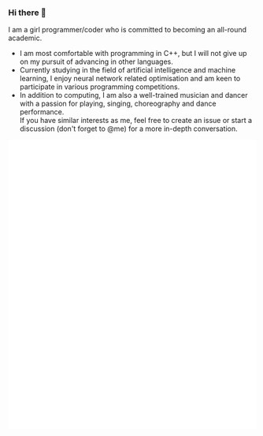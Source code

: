 ### Hi there 👋
I am a girl programmer/coder who is committed to becoming an all-round academic. 
- I am most comfortable with programming in C++, but I will not give up on my pursuit of advancing in other languages. 
- Currently studying in the field of artificial intelligence and machine learning, I enjoy neural network related optimisation and am keen to participate in various programming competitions. 
- In addition to computing, I am also a well-trained musician and dancer with a passion for playing, singing, choreography and dance performance. <br>
If you have similar interests as me, feel free to create an issue or start a discussion (don't forget to @me) for a more in-depth conversation.

<img align="left" src="https://github.com/zishanqin/github-stats/blob/master/generated/overview.svg">
<img align="left" src="https://github.com/zishanqin/github-stats/blob/master/generated/languages.svg">
<!--
**zishanqin/zishanqin** is a ✨ _special_ ✨ repository because its `README.md` (this file) appears on your GitHub profile.

Here are some ideas to get you started:

- 🔭 I’m currently working on ...
- 🌱 I’m currently learning ...
- 👯 I’m looking to collaborate on ...
- 🤔 I’m looking for help with ...
- 💬 Ask me about ...
- 📫 How to reach me: ...
- 😄 Pronouns: ...
- ⚡ Fun fact: ...
-->
